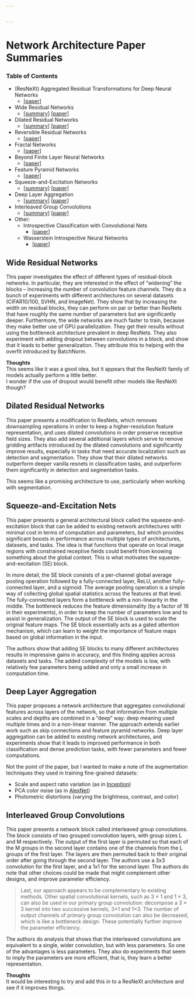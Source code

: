 ```yaml
---


---
```


<h1 id="network-architecture-paper-summaries">Network Architecture Paper Summaries</h1>
<h3 id="table-of-contents">Table of Contents</h3>
<ul>
<li>(ResNeXt) Aggregated Residual Transformations for Deep Neural Networks
<ul>
<li><a href="https://arxiv.org/abs/1611.05431">[paper]</a></li>
</ul>
</li>
<li>Wide Residual Networks
<ul>
<li><a href="#wide-residual-networks">[summary]</a> <a href="https://arxiv.org/abs/1605.07146">[paper]</a></li>
</ul>
</li>
<li>Dilated Residual Networks
<ul>
<li><a href="#dilated-residual-networks">[summary]</a> <a href="https://arxiv.org/abs/1705.09914">[paper]</a></li>
</ul>
</li>
<li>Reversible Residual Networks
<ul>
<li><a href="https://arxiv.org/abs/1707.04585">[paper]</a></li>
</ul>
</li>
<li>Fractal Networks
<ul>
<li><a href="https://arxiv.org/abs/1605.07648">[paper]</a></li>
</ul>
</li>
<li>Beyond Finite Layer Neural Networks
<ul>
<li><a href="https://arxiv.org/abs/1710.10121">[paper]</a></li>
</ul>
</li>
<li>Feature Pyramid Networks
<ul>
<li><a href="https://arxiv.org/abs/1612.03144">[paper]</a></li>
</ul>
</li>
<li>Squeeze-and-Excitation Networks
<ul>
<li><a href="#squeeze-and-excitation-nets">[summary]</a> <a href="https://arxiv.org/abs/1709.01507">[paper]</a></li>
</ul>
</li>
<li>Deep Layer Aggregation
<ul>
<li><a href="#deep-layer-aggregation">[summary]</a> <a href="https://arxiv.org/abs/1707.06484">[paper]</a></li>
</ul>
</li>
<li>Interleaved Group Convolutions
<ul>
<li><a href="#interleaved-group-convolutions">[summary]</a> <a href="https://arxiv.org/abs/1707.02725">[paper]</a></li>
</ul>
</li>
<li>Other:
<ul>
<li>Introspective Classification with Convolutional Nets
<ul>
<li><a href="https://arxiv.org/abs/1704.07816">[paper]</a></li>
</ul>
</li>
<li>Wasserstein Introspective Neural Networks
<ul>
<li><a href="https://arxiv.org/abs/1711.08875">[paper]</a></li>
</ul>
</li>
</ul>
</li>
</ul>
<h2 id="wide-residual-networks">Wide Residual Networks</h2>
<p>This paper investigates the effect of different types of residual-block networks. In particular, they are interested in the effect of “widening” the blocks – increasing the number of convolution feature channels. They do a bunch of experiments with different architectures on several datasets (CIFAR10/100, SVHN, and ImageNet). They show that by increasing the width on residual blocks, they can perform on par or better than ResNets that have roughly the same number of parameters but are significantly deeper. Furthermore, the wide networks are much faster to train, because they make better use of GPU parallelization. They get their results without using the bottleneck architecture prevalent in deep ResNets. They also experiment with adding dropout between convolutions in a block, and show that it leads to better generalization. They attribute this to helping with the overfit introduced by BatchNorm.</p>
<p><strong>Thoughts</strong><br>
This seems like it was a good idea, but it appears that the ResNeXt family of models actually perform a little better.<br>
I wonder if the use of dropout would benefit other models like ResNeXt though?</p>
<h2 id="dilated-residual-networks">Dilated Residual Networks</h2>
<p>This paper presents a modification to ResNets, which removes downsampling operations in order to keep a higher-resolution feature representation, and uses dilated convolutions in order preserve receptive field sizes. They also add several additional layers which serve to remove gridding artifacts introduced by the dilated convolutions and significantly improve results, especially in tasks that need accurate localization such as detection and segmentation. They show that their dilated networks outperform deeper vanilla resnets in classification tasks, and outperform them significantly in detection and segmentation tasks.</p>
<p>This seems like a promising architecture to use, particularly when working with segmentation.</p>
<h2 id="squeeze-and-excitation-nets">Squeeze-and-Excitation Nets</h2>
<p>This paper presents a general architectural block called the squeeze-and-excitation block that can be added to existing network architectures with minimal cost in terms of computation and parameters, but which provides significant boosts in performance across multiple types of architectures, datasets, and tasks. The idea is that functions that operate on local image regions with constrained receptive fields could benefit from knowing something about the global context. This is what motivates the squeeze-and-excitation (SE) block.</p>
<p>In more detail, the SE block consists of a per-channel global average pooling operation followed by a fully-connected layer, ReLU, another fully-connected layer, and a sigmoid. The average pooling operation is a simple way of collecting global spatial statistics across the features at that level. The fully-connected layers form a bottleneck with a non-linearity in the middle. The bottleneck reduces the feature dimensionality (by a factor of 16 in their experiments), in order to keep the number of parameters low and to assist in generalization. The output of the SE block is used to scale the original feature maps. The SE block essentially acts as a gated attention mechanism, which can learn to weight the importance of feature maps based on global information in the input.</p>
<p>The authors show that adding SE blocks to many different architectures results in impressive gains in accuracy, and this finding applies across datasets and tasks. The added complexity of the models is low, with relatively few parameters being added and only a small increase in computation time.</p>
<h2 id="deep-layer-aggregation">Deep Layer Aggregation</h2>
<p>This paper proposes a network architecture that aggregates convolutional features across layers of the network, so that information from multiple scales and depths are combined in a “deep” way: deep meaning used multiple times and in a non-linear manner. The approach extends earlier work such as skip connections and feature pyramid networks. Deep layer aggregation can be added to existing network architectures, and experiments show that it leads to improved performance in both classification and dense prediction tasks, with fewer parameters and fewer computations.</p>
<p>Not the point of the paper, but I wanted to make a note of the augmentation techniques they used in training fine-grained datasets:</p>
<ul>
<li>Scale and aspect ratio variation (as in  <a href="https://arxiv.org/abs/1409.4842">Inception</a>)</li>
<li>PCA color noise (as in  <a href="https://papers.nips.cc/paper/4824-imagenet-classification-with-deep-convolutional-neural-networks">AlexNet</a>)</li>
<li>Photometric distortions (varying the brightness, contrast, and color)</li>
</ul>
<h2 id="interleaved-group-convolutions">Interleaved Group Convolutions</h2>
<p>This paper presents a network block called interleaved group convolutions. The block consists of two grouped convolution layers, with group sizes L and M respectively. The output of the first layer is permuted so that each of the M groups in the second layer contains one of the channels from the L groups of the first layer. The layers are then permuted back to their original order after going through the second layer. The authors use a 3x3 convolution for the first layer, and a 1x1 for the second layer. The authors do note that other choices could be made that might complement other designs, and improve parameter efficiency.</p>
<blockquote>
<p>Last,  our  approach  appears  to  be  complementary  to  existing  methods.  Other  spatial  convolutional  kernels,  such as  3  ×  1  and  1  ×  3,  can  also  be  used  in  our  primary  group convolution: decompose  a  3  ×  3  kernel  into  two  successive kernels,  3×1  and  1×3.  The  number  of  output  channels  of primary  group  convolution  can  also  be  decreased,  which  is like  a  bottleneck  design.  These  potentially  further  improve the  parameter  efficiency.</p>
</blockquote>
<p>The authors do analysis that shows that the interleaved convolutions are equivalent to a single, wider convolution, but with less parameters. So one of the advantages is less parameters. They also do experiments that seem to imply the parameters are more efficient, that is, they learn a better representation.</p>
<p><strong>Thoughts</strong><br>
It would be interesting to try and add this in to a ResNeXt architecture and see if it improves things.</p>

